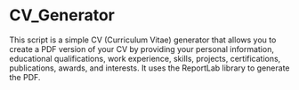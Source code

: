 # CV_Generator
This script is a simple CV (Curriculum Vitae) generator that allows you to create a PDF version of your CV by providing your personal information, educational qualifications, work experience, skills, projects, certifications, publications, awards, and interests. It uses the ReportLab library to generate the PDF.
